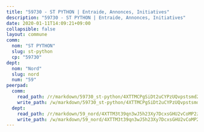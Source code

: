 ```yaml
---
title: "59730 - ST PYTHON | Entraide, Annonces, Initiatives"
description: "59730 - ST PYTHON | Entraide, Annonces, Initiatives"
date: 2020-01-11T14:09:21+09:00
collapsible: false
layout: commune
comm:
  nom: "ST PYTHON"
  slug: st-python
  cp: "59730"
dept:
  nom: "Nord"
  slug: nord
  num: "59"
peerpad:
  comm:
    read_path: /r/markdown/59730_st-python/4XTTMCPgSiDt2uCYPzUQvpstsmd2rEafSs14qQRuw7CH3NLCj
    write_path: /w/markdown/59730_st-python/4XTTMCPgSiDt2uCYPzUQvpstsmd2rEafSs14qQRuw7CH3NLCj-K3TgURdnbX37KjmaaNTk2UgGbUg16Z5m9aCdnqGqajzdFppPBP3cWW1YHpP2H2j8Q4j7Mq1bF14agjhf9PH8DhHhfKXA8iFALzV3FcLnhUZrusyZwUfsm7sZsHXWiAFKGPp6r7Ky
  dept:
    read_path: /r/markdown/59_nord/4XTTM3t39qn3wJ5h23Xy7DcxsGHU2vCoMP2z3iS4TUn3TrtdJ
    write_path: /w/markdown/59_nord/4XTTM3t39qn3wJ5h23Xy7DcxsGHU2vCoMP2z3iS4TUn3TrtdJ-K3TgTuZGkuZqXfr6fpmH7pGsMT6ndvZQMyRDze5QBt7XScLWHoBi246kLoDKpTH2Yo4f3AFSSJqGc2ozvNww7qPLqsDjpvahxCbQ6F5znbfjp6kVgaDcTYc9LyhwSfYuCevnvZUQ
---
```


